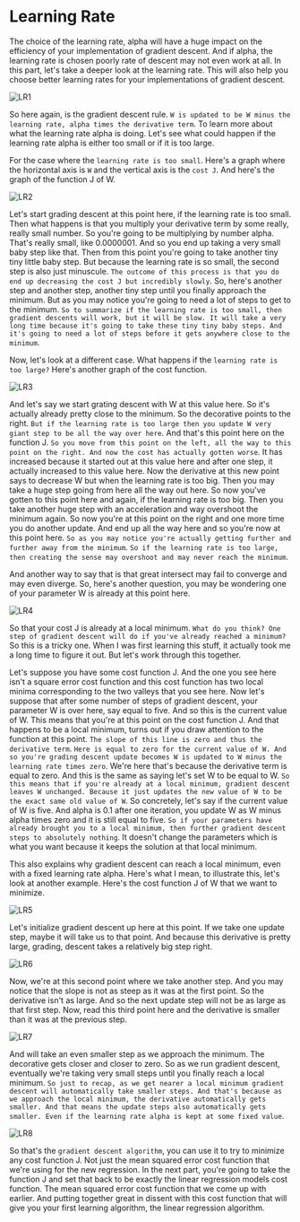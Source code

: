 # Learning Rate

The choice of the learning rate, alpha will have a huge impact on the efficiency of your implementation of gradient descent. And if alpha, the learning rate is chosen poorly rate of descent may not even work at all. In this part, let's take a deeper look at the learning rate. This will also help you choose better learning rates for your implementations of gradient descent. 

![LR1](./../../Assets/Supervised/GradientDescent/LR1.png)

So here again, is the gradient descent rule. `W is updated to be W minus the learning rate, alpha times the derivative term`. To learn more about what the learning rate alpha is doing. Let's see what could happen if the learning rate alpha is either too small or if it is too large. 

For the case where the `learning rate is too small`. Here's a graph where the horizontal axis is `W` and the vertical axis is the `cost J`. And here's the graph of the function J of W. 

![LR2](./../../Assets/Supervised/GradientDescent/LR2.png)

Let's start grading descent at this point here, if the learning rate is too small. Then what happens is that you multiply your derivative term by some really, really small number. So you're going to be multiplying by number alpha. That's really small, like 0.0000001. And so you end up taking a very small baby step like that. Then from this point you're going to take another tiny tiny little baby step. But because the learning rate is so small, the second step is also just minuscule. `The outcome of this process is that you do end up decreasing the cost J but incredibly slowly`. So, here's another step and another step, another tiny step until you finally approach the minimum. But as you may notice you're going to need a lot of steps to get to the minimum. `So to summarize if the learning rate is too small, then gradient descents will work, but it will be slow. It will take a very long time because it's going to take these tiny tiny baby steps. And it's going to need a lot of steps before it gets anywhere close to the minimum`.

Now, let's look at a different case. What happens if the `learning rate is too large?` Here's another graph of the cost function. 

![LR3](./../../Assets/Supervised/GradientDescent/LR3.png)

And let's say we start grating descent with W at this value here. So it's actually already pretty close to the minimum. So the decorative points to the right. `But if the learning rate is too large then you update W very giant step to be all the way over here`. And that's this point here on the function J. `So you move from this point on the left, all the way to this point on the right. And now the cost has actually gotten worse`. It has increased because it started out at this value here and after one step, it actually increased to this value here. Now the derivative at this new point says to decrease W but when the learning rate is too big. Then you may take a huge step going from here all the way out here. So now you've gotten to this point here and again, if the learning rate is too big. Then you take another huge step with an acceleration and way overshoot the minimum again. So now you're at this point on the right and one more time you do another update. And end up all the way here and so you're now at this point here. `So as you may notice you're actually getting further and further away from the minimum`. `So if the learning rate is too large, then creating the sense may overshoot and may never reach the minimum`. 

And another way to say that is that great intersect may fail to converge and may even diverge. So, here's another question, you may be wondering one of your parameter W is already at this point here. 

![LR4](./../../Assets/Supervised/GradientDescent/LR4.png)

So that your cost J is already at a local minimum. `What do you think? One step of gradient descent will do if you've already reached a minimum?` So this is a tricky one. When I was first learning this stuff, it actually took me a long time to figure it out. But let's work through this together. 

Let's suppose you have some cost function J. And the one you see here isn't a square error cost function and this cost function has two local minima corresponding to the two valleys that you see here. Now let's suppose that after some number of steps of gradient descent, your parameter W is over here, say equal to five. And so this is the current value of W. This means that you're at this point on the cost function J. And that happens to be a local minimum, turns out if you draw attention to the function at this point. `The slope of this line is zero and thus the derivative term`. `Here is equal to zero for the current value of W. And so you're grading descent update becomes W is updated to W minus the learning rate times zero`. We're here that's because the derivative term is equal to zero. And this is the same as saying let's set W to be equal to W. `So this means that if you're already at a local minimum, gradient descent leaves W unchanged. Because it just updates the new value of W to be the exact same old value of W`. So concretely, let's say if the current value of W is five. And alpha is 0.1 after one iteration, you update W as W minus alpha times zero and it is still equal to five. `So if your parameters have already brought you to a local minimum, then further gradient descent steps to absolutely nothing`. It doesn't change the parameters which is what you want because it keeps the solution at that local minimum. 

This also explains why gradient descent can reach a local minimum, even with a fixed learning rate alpha. Here's what I mean, to illustrate this, let's look at another example. Here's the cost function J of W that we want to minimize. 

![LR5](./../../Assets/Supervised/GradientDescent/LR5.png)

Let's initialize gradient descent up here at this point. If we take one update step, maybe it will take us to that point. And because this derivative is pretty large, grading, descent takes a relatively big step right. 

![LR6](./../../Assets/Supervised/GradientDescent/LR6.png)

Now, we're at this second point where we take another step. And you may notice that the slope is not as steep as it was at the first point. So the derivative isn't as large. And so the next update step will not be as large as that first step. Now, read this third point here and the derivative is smaller than it was at the previous step. 

![LR7](./../../Assets/Supervised/GradientDescent/LR7.png)

And will take an even smaller step as we approach the minimum. The decorative gets closer and closer to zero. So as we run gradient descent, eventually we're taking very small steps until you finally reach a local minimum. `So just to recap, as we get nearer a local minimum gradient descent will automatically take smaller steps. And that's because as we approach the local minimum, the derivative automatically gets smaller. And that means the update steps also automatically gets smaller. Even if the learning rate alpha is kept at some fixed value`.

![LR8](./../../Assets/Supervised/GradientDescent/LR8.png)

 So that's the `gradient descent algorithm`, you can use it to try to minimize any cost function J. Not just the mean squared error cost function that we're using for the new regression. In the next part, you're going to take the function J and set that back to be exactly the linear regression models cost function. The mean squared error cost function that we come up with earlier. And putting together great in dissent with this cost function that will give you your first learning algorithm, the linear regression algorithm.

